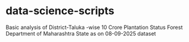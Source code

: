 # data-science-scripts
Basic analysis of District-Taluka -wise 10 Crore Plantation Status Forest Department of Maharashtra State as on 08-09-2025 dataset
